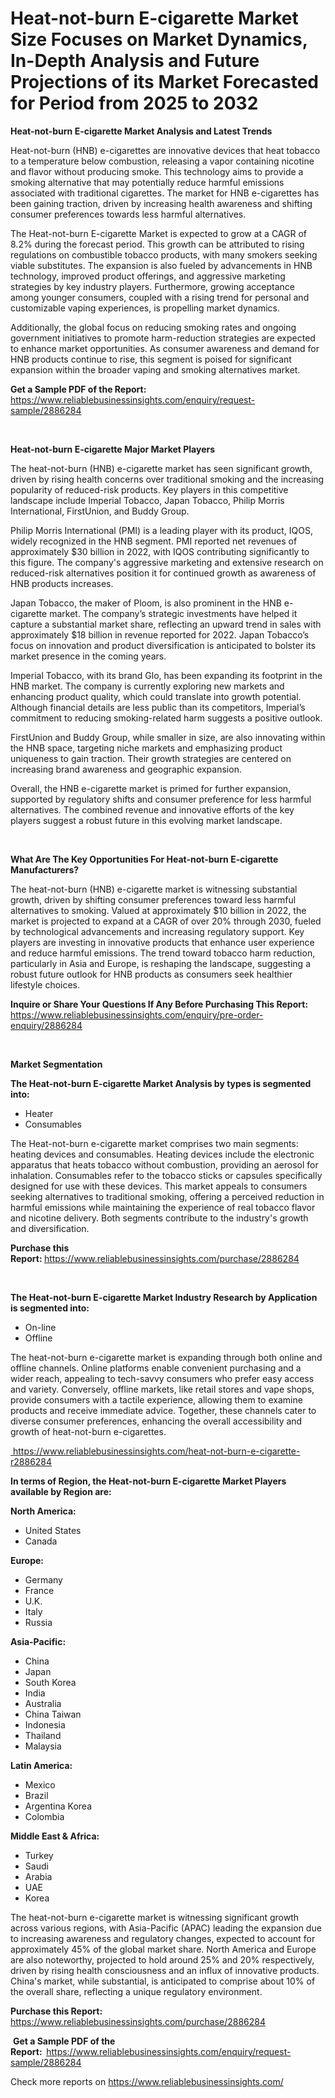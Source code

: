 <p><h1>Heat-not-burn E-cigarette Market Size Focuses on Market Dynamics, In-Depth Analysis and Future Projections of its Market Forecasted for Period from 2025 to 2032</h1></p><p><strong>Heat-not-burn E-cigarette Market Analysis and Latest Trends</strong></p>
<p><p>Heat-not-burn (HNB) e-cigarettes are innovative devices that heat tobacco to a temperature below combustion, releasing a vapor containing nicotine and flavor without producing smoke. This technology aims to provide a smoking alternative that may potentially reduce harmful emissions associated with traditional cigarettes. The market for HNB e-cigarettes has been gaining traction, driven by increasing health awareness and shifting consumer preferences towards less harmful alternatives.</p><p>The Heat-not-burn E-cigarette Market is expected to grow at a CAGR of 8.2% during the forecast period. This growth can be attributed to rising regulations on combustible tobacco products, with many smokers seeking viable substitutes. The expansion is also fueled by advancements in HNB technology, improved product offerings, and aggressive marketing strategies by key industry players. Furthermore, growing acceptance among younger consumers, coupled with a rising trend for personal and customizable vaping experiences, is propelling market dynamics.</p><p>Additionally, the global focus on reducing smoking rates and ongoing government initiatives to promote harm-reduction strategies are expected to enhance market opportunities. As consumer awareness and demand for HNB products continue to rise, this segment is poised for significant expansion within the broader vaping and smoking alternatives market.</p></p>
<p><strong>Get a Sample PDF of the Report:&nbsp;</strong> <a href="https://www.reliablebusinessinsights.com/enquiry/request-sample/2886284?utm_campaign=2524&utm_medium=2&utm_source=Github&utm_content=ia&utm_term=13032025&utm_id=heat-not-burn-e-cigarette">https://www.reliablebusinessinsights.com/enquiry/request-sample/2886284</a></p>
<p>&nbsp;</p>
<p><strong>Heat-not-burn E-cigarette Major Market Players</strong></p>
<p><p>The heat-not-burn (HNB) e-cigarette market has seen significant growth, driven by rising health concerns over traditional smoking and the increasing popularity of reduced-risk products. Key players in this competitive landscape include Imperial Tobacco, Japan Tobacco, Philip Morris International, FirstUnion, and Buddy Group.</p><p>Philip Morris International (PMI) is a leading player with its product, IQOS, widely recognized in the HNB segment. PMI reported net revenues of approximately $30 billion in 2022, with IQOS contributing significantly to this figure. The company's aggressive marketing and extensive research on reduced-risk alternatives position it for continued growth as awareness of HNB products increases.</p><p>Japan Tobacco, the maker of Ploom, is also prominent in the HNB e-cigarette market. The company’s strategic investments have helped it capture a substantial market share, reflecting an upward trend in sales with approximately $18 billion in revenue reported for 2022. Japan Tobacco’s focus on innovation and product diversification is anticipated to bolster its market presence in the coming years.</p><p>Imperial Tobacco, with its brand Glo, has been expanding its footprint in the HNB market. The company is currently exploring new markets and enhancing product quality, which could translate into growth potential. Although financial details are less public than its competitors, Imperial’s commitment to reducing smoking-related harm suggests a positive outlook.</p><p>FirstUnion and Buddy Group, while smaller in size, are also innovating within the HNB space, targeting niche markets and emphasizing product uniqueness to gain traction. Their growth strategies are centered on increasing brand awareness and geographic expansion.</p><p>Overall, the HNB e-cigarette market is primed for further expansion, supported by regulatory shifts and consumer preference for less harmful alternatives. The combined revenue and innovative efforts of the key players suggest a robust future in this evolving market landscape.</p></p>
<p>&nbsp;</p>
<p><strong>What Are The Key Opportunities For Heat-not-burn E-cigarette Manufacturers?</strong></p>
<p><p>The heat-not-burn (HNB) e-cigarette market is witnessing substantial growth, driven by shifting consumer preferences toward less harmful alternatives to smoking. Valued at approximately $10 billion in 2022, the market is projected to expand at a CAGR of over 20% through 2030, fueled by technological advancements and increasing regulatory support. Key players are investing in innovative products that enhance user experience and reduce harmful emissions. The trend toward tobacco harm reduction, particularly in Asia and Europe, is reshaping the landscape, suggesting a robust future outlook for HNB products as consumers seek healthier lifestyle choices.</p></p>
<p><strong>Inquire or Share Your Questions If Any Before Purchasing This Report:</strong> <a href="https://www.reliablebusinessinsights.com/enquiry/pre-order-enquiry/2886284?utm_campaign=2524&utm_medium=2&utm_source=Github&utm_content=ia&utm_term=13032025&utm_id=heat-not-burn-e-cigarette">https://www.reliablebusinessinsights.com/enquiry/pre-order-enquiry/2886284</a></p>
<p>&nbsp;</p>
<p><strong>Market Segmentation</strong></p>
<p><strong>The Heat-not-burn E-cigarette Market Analysis by types is segmented into:</strong></p>
<p><ul><li>Heater</li><li>Consumables</li></ul></p>
<p><p>The Heat-not-burn e-cigarette market comprises two main segments: heating devices and consumables. Heating devices include the electronic apparatus that heats tobacco without combustion, providing an aerosol for inhalation. Consumables refer to the tobacco sticks or capsules specifically designed for use with these devices. This market appeals to consumers seeking alternatives to traditional smoking, offering a perceived reduction in harmful emissions while maintaining the experience of real tobacco flavor and nicotine delivery. Both segments contribute to the industry's growth and diversification.</p></p>
<p><strong>Purchase this Report:&nbsp;</strong><a href="https://www.reliablebusinessinsights.com/purchase/2886284?utm_campaign=2524&utm_medium=2&utm_source=Github&utm_content=ia&utm_term=13032025&utm_id=heat-not-burn-e-cigarette">https://www.reliablebusinessinsights.com/purchase/2886284</a></p>
<p>&nbsp;</p>
<p><strong>The Heat-not-burn E-cigarette Market Industry Research by Application is segmented into:</strong></p>
<p><ul><li>On-line</li><li>Offline</li></ul></p>
<p><p>The heat-not-burn e-cigarette market is expanding through both online and offline channels. Online platforms enable convenient purchasing and a wider reach, appealing to tech-savvy consumers who prefer easy access and variety. Conversely, offline markets, like retail stores and vape shops, provide consumers with a tactile experience, allowing them to examine products and receive immediate advice. Together, these channels cater to diverse consumer preferences, enhancing the overall accessibility and growth of heat-not-burn e-cigarettes.</p></p>
<p><a href="https://www.reliablebusinessinsights.com/heat-not-burn-e-cigarette-r2886284?utm_campaign=2524&utm_medium=2&utm_source=Github&utm_content=ia&utm_term=13032025&utm_id=heat-not-burn-e-cigarette">&nbsp;https://www.reliablebusinessinsights.com/heat-not-burn-e-cigarette-r2886284</a></p>
<p><strong>In terms of Region, the Heat-not-burn E-cigarette Market Players available by Region are:</strong></p>
<p>
    <p> <strong> North America: </strong>
        <ul>
            <li>United States</li>
            <li>Canada</li>
        </ul>
        </p> 
    <p> <strong> Europe: </strong>
        <ul>
            <li>Germany</li>
            <li>France</li>
            <li>U.K.</li>
            <li>Italy</li>
            <li>Russia</li>
        </ul>
        </p> 
    <p> <strong> Asia-Pacific: </strong>
        <ul>
            <li>China</li>
            <li>Japan</li>
            <li>South Korea</li>
            <li>India</li>
            <li>Australia</li>
            <li>China Taiwan</li>
            <li>Indonesia</li>
            <li>Thailand</li>
            <li>Malaysia</li>
        </ul>
        </p> 
    <p> <strong> Latin America: </strong>
        <ul>
            <li>Mexico</li>
            <li>Brazil</li>
            <li>Argentina Korea</li>
            <li>Colombia</li>
        </ul>
        </p> 
    <p> <strong> Middle East & Africa: </strong>
        <ul>
            <li>Turkey</li>
            <li>Saudi</li>
            <li>Arabia</li>
            <li>UAE</li>
            <li>Korea</li>
        </ul>
    </p>
    </p>
<p><p>The heat-not-burn e-cigarette market is witnessing significant growth across various regions, with Asia-Pacific (APAC) leading the expansion due to increasing awareness and regulatory changes, expected to account for approximately 45% of the global market share. North America and Europe are also noteworthy, projected to hold around 25% and 20% respectively, driven by rising health consciousness and an influx of innovative products. China's market, while substantial, is anticipated to comprise about 10% of the overall share, reflecting a unique regulatory environment.</p></p>
<p><strong>Purchase this Report: </strong><a href="https://www.reliablebusinessinsights.com/purchase/2886284?utm_campaign=2524&utm_medium=2&utm_source=Github&utm_content=ia&utm_term=13032025&utm_id=heat-not-burn-e-cigarette">https://www.reliablebusinessinsights.com/purchase/2886284</a></p>
<p>&nbsp;<strong>Get a Sample PDF of the Report:&nbsp;&nbsp;</strong><a href="https://www.reliablebusinessinsights.com/enquiry/request-sample/2886284?utm_campaign=2524&utm_medium=2&utm_source=Github&utm_content=ia&utm_term=13032025&utm_id=heat-not-burn-e-cigarette">https://www.reliablebusinessinsights.com/enquiry/request-sample/2886284</a></p>
<p><strong></strong></p>
<p>Check more reports on <a href="https://www.reliablebusinessinsights.com/?utm_campaign=2524&utm_medium=2&utm_source=Github&utm_content=ia&utm_term=13032025&utm_id=heat-not-burn-e-cigarette">https://www.reliablebusinessinsights.com/</a></p>